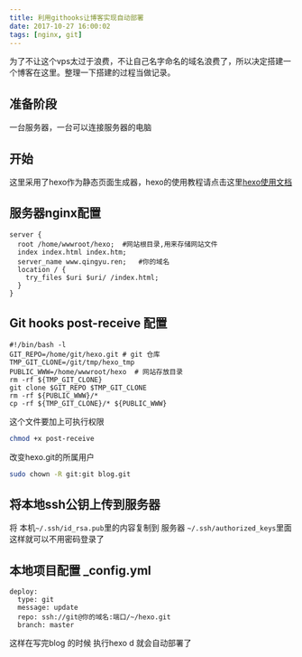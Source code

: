 ```yaml
---
title: 利用githooks让博客实现自动部署
date: 2017-10-27 16:00:02
tags: [nginx, git]
---
```


为了不让这个vps太过于浪费，不让自己名字命名的域名浪费了，所以决定搭建一个博客在这里。整理一下搭建的过程当做记录。

## 准备阶段

一台服务器，一台可以连接服务器的电脑
<!--more-->
## 开始

这里采用了hexo作为静态页面生成器，hexo的使用教程请点击这里[hexo使用文档](https://hexo.io/zh-cn/index.html)

## 服务器nginx配置

```
server {
  root /home/wwwroot/hexo;  #网站根目录,用来存储网站文件
  index index.html index.htm;
  server_name www.qingyu.ren;   #你的域名
  location / {
    try_files $uri $uri/ /index.html;
  }
}

```

## Git hooks post-receive 配置

```
#!/bin/bash -l
GIT_REPO=/home/git/hexo.git # git 仓库
TMP_GIT_CLONE=/git/tmp/hexo_tmp
PUBLIC_WWW=/home/wwwroot/hexo  # 网站存放目录
rm -rf ${TMP_GIT_CLONE}
git clone $GIT_REPO $TMP_GIT_CLONE
rm -rf ${PUBLIC_WWW}/*
cp -rf ${TMP_GIT_CLONE}/* ${PUBLIC_WWW}
```

这个文件要加上可执行权限
```bash
chmod +x post-receive
```
改变hexo.git的所属用户
```bash
sudo chown -R git:git blog.git
```
## 将本地ssh公钥上传到服务器
将 本机`~/.ssh/id_rsa.pub`里的内容复制到 服务器 `~/.ssh/authorized_keys`里面
这样就可以不用密码登录了
## 本地项目配置 _config.yml

```
deploy:
  type: git
  message: update
  repo: ssh://git@你的域名:端口/~/hexo.git
  branch: master
```

这样在写完blog 的时候 执行hexo d 就会自动部署了







